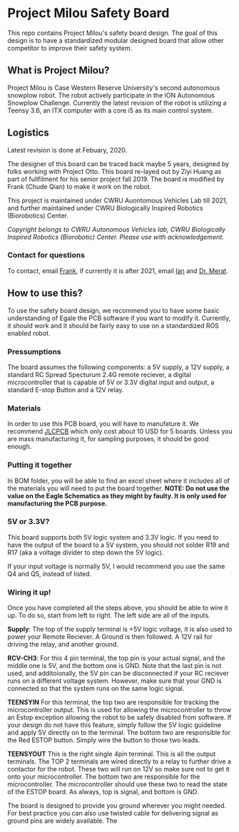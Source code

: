 # Project Milou Safety Board
This repo contains Project Milou's safety board design. The goal of this design is to have a standardized modular designed board that allow other competitor to improve their safety system.

## What is Project Milou?
Project Milou is Case Western Reserve University's second autonomous snowplow robot. The robot actively participate in the ION Autonomous Snowplow Challenge. Currently the latest revision of the robot is utilizing a Teensy 3.6, an ITX computer with a core i5 as its main control system.

## Logistics

Latest revision is done at Febuary, 2020.

The designer of this board can be traced back maybe 5 years, designed by folks working with Project Otto. This board re-layed out by Ziyi Huang as part of fullfilment for his senior project fall 2019. The board is modified by Frank (Chude Qian) to make it work on the robot. 

This project is maintained under CWRU Auontomous Vehicles Lab till 2021, and further maintained under CWRU Biologically Inspired Robotics (Biorobotics) Center. 

*Copyright belongs to CWRU Autonomous Vehicles lab, CWRU Biologically Inspired Robotics (Biorobotic) Center. Please use with acknowledgement.*

### Contact for questions
To contact, email [Frank](mailto:cxq41@case.edu), if currently it is after 2021, email [Ian](mailto:ija2@case.edu) and [Dr. Merat](mailto:flm@case.edu). 

## How to use this?
To use the safety board design, we recommend you to have some basic understanding of Egale the PCB software if you want to modify it. Currently, it should work and it should be fairly easy to use on a standardized ROS enabled robot.


### Pressumptions
The board assumes the following components: a 5V supply, a 12V supply, a standard RC Spread Specturum 2.4G remote reciever, a digital microcontroller that is capable of 5V or 3.3V digital input and output, a standard E-stop Button and a 12V relay.

### Materials
In order to use this PCB board, you will have to manufature it. We recommend [JLCPCB](https://jlcpcb.com/) which only cost about 10 USD for 5 boards. Unless you are mass manufacturing it, for sampling purposes, it should be good enough.

### Putting it together
In BOM folder, you will be able to find an excel sheet where it includes all of the materials you will need to put the board together. **NOTE: Do not use the value on the Eagle Schematics as they might by faulty. It is only used for manufacturing the PCB purpose.**

### 5V or 3.3V?
This board supports both 5V logic system and 3.3V logic. If you need to have the output of the board to a 5V system, you should not solder R19 and R17 (aka a voltage divider to step down the 5V logic).

If your input voltage is normally 5V, I would recommend you use the same Q4 and Q5, instead of listed.

### Wiring it up!
Once you have completed all the steps above, you should be able to wire it up. To do so, start from left to right. The left side are all of the inputs.

**Supply**: The top of the supply terminal is +5V logic voltage, it is also used to power your Remote Reciever. A Ground is then followed. A 12V rail for driving the relay, and another ground.

**RCV-CH3**: For this 4 pin terminal, the top pin is your actual signal, and the middle one is 5V, and the bottom one is GND. Note that the last pin is not used, and additoionally, the 5V pin can be disconnected if your RC reciever runs on a different voltage system. However, make sure that your GND is connected so that the system runs on the same logic signal.

**TEENSYIN** For this terminal, the top two are responsible for tracking the microcontroller output. This is used for allowing the microcontroller to throw an Estop exception allowing the robot to be safely disabled from software. If your design do not have this feature, simply follow the 5V logic guideline and apply 5V directly on to the terminal. The bottom two are responsible for the Red ESTOP button. Simply wire the button to those two leads.

**TEENSYOUT** This is the right single 4pin terminal. This is all the output terminals. The TOP 2 terminals are wired directly to a relay to further drive a contactor for the robot. These two will run on 12V so make sure not to get it onto your microcontroller. The bottom two are responsible for the microcontroller. The microcontroller should use these two to read the state of the ESTOP board. As always, top is signal, and bottom is GND. 

The board is designed to provide you ground wherever you might needed. For best practice you can also use twisted cable for delivering signal as ground pins are widely available. The


